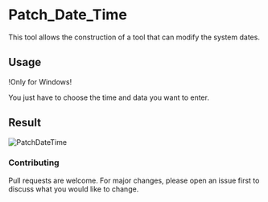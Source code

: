 # Patch_Date_Time
This tool allows the construction of a tool that can modify the system dates.

## Usage
!Only for Windows!

You just have to choose the time and data you want to enter.

## Result
![PatchDateTime](https://user-images.githubusercontent.com/54840154/85113423-8b57cb00-b217-11ea-8df6-c2cd6df54820.PNG)


### Contributing

Pull requests are welcome. For major changes, please open an issue first to discuss what you would like to change.


